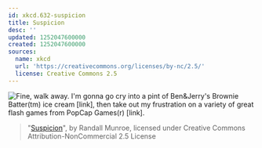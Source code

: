 ```yaml
---
id: xkcd.632-suspicion
title: Suspicion
desc: ''
updated: 1252047600000
created: 1252047600000
sources:
  name: xkcd
  url: 'https://creativecommons.org/licenses/by-nc/2.5/'
  license: Creative Commons 2.5
---
```

![Fine, walk away.  I'm gonna go cry into a pint of Ben&Jerry's Brownie Batter(tm) ice cream \[link\], then take out my frustration on a variety of great flash games from PopCap Games(r) [link].](https://imgs.xkcd.com/comics/suspicion.png)
> "[Suspicion](https://xkcd.com/632/)", by Randall Munroe, licensed under Creative Commons Attribution-NonCommercial 2.5 License
